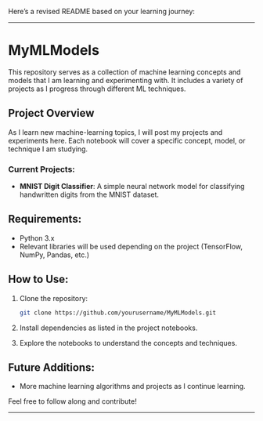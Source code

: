 Here’s a revised README based on your learning journey:

---

# MyMLModels

This repository serves as a collection of machine learning concepts and models that I am learning and experimenting with. It includes a variety of projects as I progress through different ML techniques.

## Project Overview

As I learn new machine-learning topics, I will post my projects and experiments here. Each notebook will cover a specific concept, model, or technique I am studying.

### Current Projects:
- **MNIST Digit Classifier**: A simple neural network model for classifying handwritten digits from the MNIST dataset.

## Requirements:
- Python 3.x
- Relevant libraries will be used depending on the project (TensorFlow, NumPy, Pandas, etc.)

## How to Use:
1. Clone the repository:
   ```bash
   git clone https://github.com/yourusername/MyMLModels.git
   ```
2. Install dependencies as listed in the project notebooks.

3. Explore the notebooks to understand the concepts and techniques.

## Future Additions:
- More machine learning algorithms and projects as I continue learning.
  
Feel free to follow along and contribute!

---
